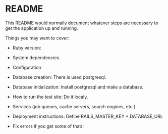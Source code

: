 # README

This README would normally document whatever steps are necessary to get the
application up and running.

Things you may want to cover:

* Ruby version: 

* System dependencies

* Configuration

* Database creation: There is used postgresql.

* Database initialization: Install postgresql and make a database.

* How to run the test site: Do it localy.

* Services (job queues, cache servers, search engines, etc.)

* Deployment instructions: Define RAILS_MASTER_KEY + DATABASE_URL

* Fix errors if you get some of that(:
